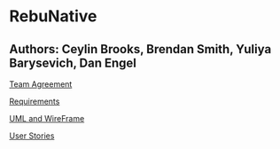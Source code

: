 # RebuNative

## Authors: Ceylin Brooks, Brendan Smith, Yuliya Barysevich, Dan Engel

[Team Agreement](https://github.com/CeylinBrooks/rebu/blob/main/team-agreement.md)

[Requirements](https://github.com/CeylinBrooks/RebuNative/blob/main/requirements.md)

[UML and WireFrame](https://github.com/CeylinBrooks/RebuNative/blob/main/UML-Wireframe.md)

[User Stories](user-stories.md)
